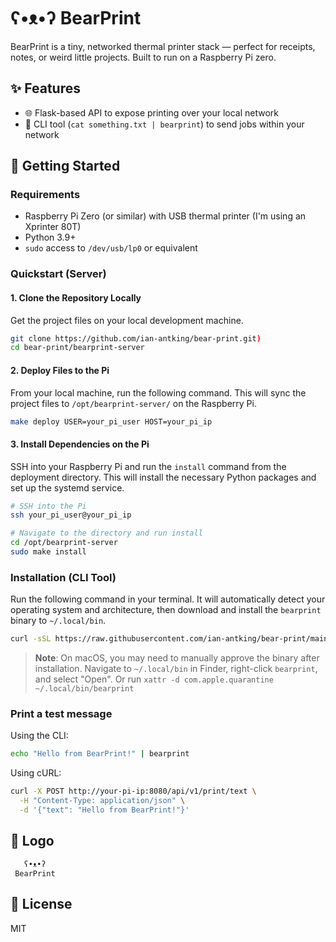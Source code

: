 # ʕ•ᴥ•ʔ BearPrint

BearPrint is a tiny, networked thermal printer stack — perfect for receipts, notes, or weird little projects. Built to run on a Raspberry Pi zero.

## ✨ Features

- 🌐 Flask-based API to expose printing over your local network
- 🧾 CLI tool (`cat something.txt | bearprint`) to send jobs within your network

## 🚀 Getting Started

### Requirements

- Raspberry Pi Zero (or similar) with USB thermal printer (I'm using an Xprinter 80T)
- Python 3.9+
- `sudo` access to `/dev/usb/lp0` or equivalent

### Quickstart (Server)

#### 1. Clone the Repository Locally

Get the project files on your local development machine.

```bash
git clone https://github.com/ian-antking/bear-print.git)
cd bear-print/bearprint-server
```

#### 2. Deploy Files to the Pi

From your local machine, run the following command. This will sync the project files to `/opt/bearprint-server/` on the Raspberry Pi.

```bash
make deploy USER=your_pi_user HOST=your_pi_ip
```

#### 3. Install Dependencies on the Pi

SSH into your Raspberry Pi and run the `install` command from the deployment directory. This will install the necessary Python packages and set up the systemd service.

```bash
# SSH into the Pi
ssh your_pi_user@your_pi_ip

# Navigate to the directory and run install
cd /opt/bearprint-server
sudo make install
```

### Installation (CLI Tool)

Run the following command in your terminal. It will automatically detect your operating system and architecture, then download and install the `bearprint` binary to `~/.local/bin`.

```bash
curl -sSL https://raw.githubusercontent.com/ian-antking/bear-print/main/scripts/install-cli.sh | bash
```

> **Note**: On macOS, you may need to manually approve the binary after installation. Navigate to `~/.local/bin` in Finder, right-click `bearprint`, and select "Open". Or run `xattr -d com.apple.quarantine ~/.local/bin/bearprint
`

### Print a test message

Using the CLI:

```bash
echo "Hello from BearPrint!" | bearprint
```

Using cURL:

```bash
curl -X POST http://your-pi-ip:8080/api/v1/print/text \
  -H "Content-Type: application/json" \
  -d '{"text": "Hello from BearPrint!"}'
```

## 🐾 Logo

```text
   ʕ•ᴥ•ʔ
 BearPrint
```

## 📜 License

MIT
